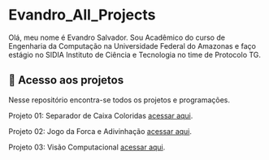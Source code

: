 # Evandro_All_Projects

Olá, meu nome é Evandro Salvador. Sou Acadêmico do curso de Engenharia da Computação na Universidade Federal do Amazonas e faço estágio no SIDIA Instituto de Ciência e Tecnologia no time de Protocolo TG.

  
## 📁 Acesso aos projetos
Nesse repositório encontra-se todos os projetos e programações. </p>
Projeto 01: Separador de Caixa Coloridas [acessar aqui](https://github.com/Evandro02/Evandro_All_Projects/blob/main/Projeto_01.md). </p>
Projeto 02: Jogo da Forca e Adivinhação [acessar aqui](https://github.com/Evandro02/Evandro_All_Projects/blob/main/Projeto_02). </p>
Projeto 03: Visão Computacional [acessar aqui](https://github.com/Evandro02/Sidoraldo). 
